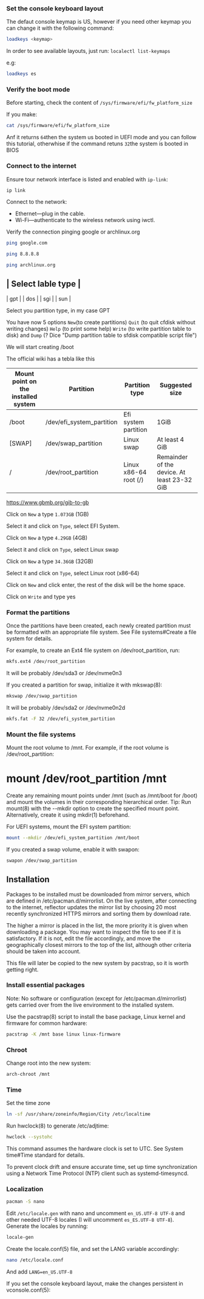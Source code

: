 ### Set the console keyboard layout

The defaut console keymap is US, however if you need other keymap you can change it with the following command:

```bash
loadkeys <keymap>
```


In order to see available layouts, just run: `localectl list-keymaps`

e.g: 

```bash
loadkeys es
```

### Verify the boot mode

Before starting, check the content of `/sys/firmware/efi/fw_platform_size`


If you make:

```bash
cat /sys/firmware/efi/fw_platform_size
```

Anf it returns `64`then the system us booted in UEFI mode and you can follow this tutorial, otherwhise if the command retuns `32`the system is booted in BIOS

### Connect to the internet 

Ensure tour network interface is listed and enabled with `ip-link`:

```bash
ip link
```

Connect to the network:

* Ethernet—plug in the cable.
* Wi-Fi—authenticate to the wireless network using iwctl.

Verify the connection pinging google or archlinux.org

```bash
ping google.com
```
```bash
ping 8.8.8.8
```

```bash
ping archlinux.org
```



| Select lable type |
---------------------
| gpt               |
| dos               |
| sgi               |
| sun               |


Select you partition type, in my case GPT

You have now 5 options `New`(to create partitions) `Quit` (to quit cfdisk without writing changes) `Help` (to print some help) `Write` (to write partition table to disk) and `Dump` (? Dice "Dump partition table to sfdisk compatible script file")

We will start creating /boot

The official wiki has a tebla like this

| Mount point on the installed system | Partition | Partition type | Suggested size |
|----|----|----|--------
| /boot | /dev/efi_system_partition | Efi system partition | 1GiB |
| [SWAP] | /dev/swap_partition | Linux swap | At least 4 GiB
| / | /dev/root_partition | Linux x86-64 root (/) | Remainder of the device. At least 23-32 GiB|

https://www.gbmb.org/gib-to-gb

Click on `New` a type `1.073GB` (1GB)

Select it and click on `Type`, select EFI System.

Click on `New` a type `4.29GB` (4GB)

Select it and click on `Type`, select Linux swap

Click on `New` a type `34.36GB` (32GB)

Select it and click on `Type`, select Linux root (x86-64)

Click on `New` and click enter, the rest of the disk will be the home space. 

Click on `Write` and type yes


### Format the partitions

Once the partitions have been created, each newly created partition must be formatted with an appropriate file system. See File systems#Create a file system for details.

For example, to create an Ext4 file system on /dev/root_partition, run:

```bash
mkfs.ext4 /dev/root_partition
```

It will be probably /dev/sda3 or /dev/nvme0n3

If you created a partition for swap, initialize it with mkswap(8): 

```bash
mkswap /dev/swap_partition
```

It will be probably /dev/sda2 or /dev/nvme0n2d

```bash
mkfs.fat -F 32 /dev/efi_system_partition
```

### Mount the file systems



Mount the root volume to /mnt. For example, if the root volume is /dev/root_partition:

# mount /dev/root_partition /mnt

Create any remaining mount points under /mnt (such as /mnt/boot for /boot) and mount the volumes in their corresponding hierarchical order.
Tip: Run mount(8) with the --mkdir option to create the specified mount point. Alternatively, create it using mkdir(1) beforehand.

For UEFI systems, mount the EFI system partition:

```bash
mount --mkdir /dev/efi_system_partition /mnt/boot
```

If you created a swap volume, enable it with swapon:

```bash
swapon /dev/swap_partition
```

## Installation

Packages to be installed must be downloaded from mirror servers, which are defined in /etc/pacman.d/mirrorlist. On the live system, after connecting to the internet, reflector updates the mirror list by choosing 20 most recently synchronized HTTPS mirrors and sorting them by download rate.

The higher a mirror is placed in the list, the more priority it is given when downloading a package. You may want to inspect the file to see if it is satisfactory. If it is not, edit the file accordingly, and move the geographically closest mirrors to the top of the list, although other criteria should be taken into account.

This file will later be copied to the new system by pacstrap, so it is worth getting right.
### Install essential packages
Note: No software or configuration (except for /etc/pacman.d/mirrorlist) gets carried over from the live environment to the installed system.

Use the pacstrap(8) script to install the base package, Linux kernel and firmware for common hardware: 

```bash
pacstrap -K /mnt base linux linux-firmware
```

### Chroot

Change root into the new system:

```bash
arch-chroot /mnt
```

### Time

Set the time zone

```bash
ln -sf /usr/share/zoneinfo/Region/City /etc/localtime
```

Run hwclock(8) to generate /etc/adjtime:

```bash
hwclock --systohc
```

This command assumes the hardware clock is set to UTC. See System time#Time standard for details.

To prevent clock drift and ensure accurate time, set up time synchronization using a Network Time Protocol (NTP) client such as systemd-timesyncd. 

### Localization

```bash
pacman -S nano
```

Edit `/etc/locale.gen` with nano and uncomment `en_US.UTF-8 UTF-8` and other needed UTF-8 locales (I will uncomment `es_ES.UTF-8 UTF-8`). Generate the locales by running:

```bash
locale-gen
```

Create the locale.conf(5) file, and set the LANG variable accordingly: 

```bash
nano /etc/locale.conf
```

And add `LANG=en_US.UTF-8`

If you set the console keyboard layout, make the changes persistent in vconsole.conf(5): 